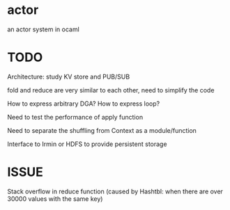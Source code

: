 # actor

an actor system in ocaml

# TODO

Architecture: study KV store and PUB/SUB

fold and reduce are very similar to each other, need to simplify the code

How to express arbitrary DGA? How to express loop?

Need to test the performance of apply function

Need to separate the shuffling from Context as a module/function

Interface to Irmin or HDFS to provide persistent storage

# ISSUE

Stack overflow in reduce function (caused by Hashtbl: when there are over 30000 values with the same key)
